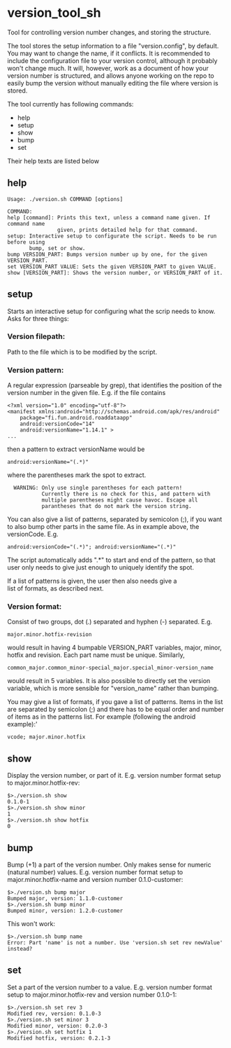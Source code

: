 # version_tool_sh
Tool for controlling version number changes, and storing the structure.

The tool stores the setup information to a file "version.config", by default.
You may want to change the name, if it conflicts. It is recommended to include 
the configuration file to your version control, although it probably won't
change much. It will, however, work as a document of how your version number
is structured, and allows anyone working on the repo to easily bump the version
without manually editing the file where version is stored.

The tool currently has following commands:
 - help
 - setup
 - show
 - bump
 - set

Their help texts are listed below

## help

```
Usage: ./version.sh COMMAND [options]
 
COMMAND:
help [command]: Prints this text, unless a command name given. If command name
                given, prints detailed help for that command.
setup: Interactive setup to configurate the script. Needs to be run before using
       bump, set or show.
bump VERSION_PART: Bumps version number up by one, for the given VERSION_PART.
set VERSION_PART VALUE: Sets the given VERSION_PART to given VALUE.
show [VERSION_PART]: Shows the version number, or VERSION_PART of it. 
```

## setup

Starts an interactive setup for configuring what the scrip needs to know.
Asks for three things:

### Version filepath:
  Path to the file which is to be modified by the script.

### Version pattern:
  A regular expression (parseable by grep), that identifies the position
  of the version number in the given file. E.g. if the file contains

```
<?xml version="1.0" encoding="utf-8"?>
<manifest xmlns:android="http://schemas.android.com/apk/res/android"
    package="fi.fun.android.roaddataapp"
    android:versionCode="14"
    android:versionName="1.14.1" >
...
```

  then a pattern to extract versionName would be 

```
android:versionName="(.*)"
```

  where the parentheses mark the spot to extract.
```
  WARNING: Only use single parentheses for each pattern!
           Currently there is no check for this, and pattern with
           multiple parentheses might cause havoc. Escape all
           parantheses that do not mark the version string.
```

  You can also give a list of patterns, separated by semicolon (;), 
  if you want to also bump other parts in the same file. As in example 
  above, the versionCode. E.g.

```
android:versionCode="(.*)"; android:versionName="(.*)"
```

  The script automatically adds ".*" to start and end of the pattern,
  so that user only needs to give just enough to uniquely identify
  the spot.

  If a list of patterns is given, the user then also needs give a                                  
  list of formats, as described next. 

### Version format: 
  Consist of two groups, dot (.) separated and hyphen (-) separated. E.g.

```
major.minor.hotfix-revision
```

  would result in having 4 bumpable VERSION_PART variables, major, minor, hotfix and revision.
  Each part name must be unique. Similarly,

```
common_major.common_minor-special_major.special_minor-version_name
```

  would result in 5 variables. It is also possible to directly set the version
  variable, which is more sensible for "version_name" rather than bumping.

  You may give a list of formats, if you gave a list of patterns. Items in the list
  are separated by semicolon (;) and there has to be equal order and number of items
  as in the patterns list. For example (following the android example):'

```
vcode; major.minor.hotfix
```

## show

Display the version number, or part of it.
E.g. version number format setup to major.minor.hotfix-rev:

```
$>./version.sh show
0.1.0-1
$>./version.sh show minor
1
$>./version.sh show hotfix
0
```

## bump

Bump (+1) a part of the version number. Only makes sense for
numeric (natural number) values.
E.g. version number format setup to major.minor.hotfix-name
and version number 0.1.0-customer:

```
$>./version.sh bump major
Bumped major, version: 1.1.0-customer
$>./version.sh bump minor
Bumped minor, version: 1.2.0-customer
```

This won't work:

```
$>./version.sh bump name
Error: Part 'name' is not a number. Use 'version.sh set rev newValue' instead?
```

## set

Set a part of the version number to a value.
E.g. version number format setup to major.minor.hotfix-rev
and version number 0.1.0-1:

```
$>./version.sh set rev 3
Modified rev, version: 0.1.0-3
$>./version.sh set minor 3
Modified minor, version: 0.2.0-3
$>./version.sh set hotfix 1
Modified hotfix, version: 0.2.1-3
```